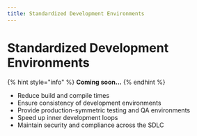 ```yaml
---
title: Standardized Development Environments
---
```

# Standardized Development Environments

{% hint style="info" %}
**Coming soon...**
{% endhint %}

* Reduce build and compile times
* Ensure consistency of development environments
* Provide production-symmetric testing and QA environments
* Speed up inner development loops
* Maintain security and compliance across the SDLC
